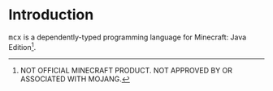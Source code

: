 # Introduction

<samp>mcx</samp> is a dependently-typed programming language for Minecraft: Java Edition[^1].

[^1]: NOT OFFICIAL MINECRAFT PRODUCT. NOT APPROVED BY OR ASSOCIATED WITH MOJANG.
